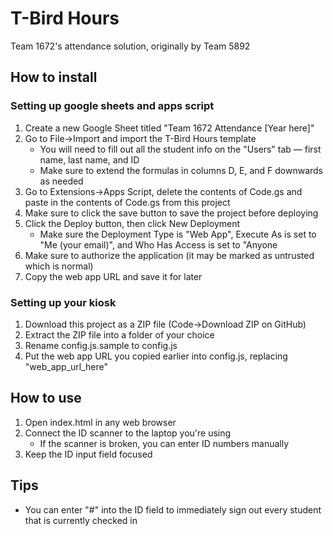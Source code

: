 # T-Bird Hours

Team 1672's attendance solution, originally by Team 5892

## How to install

### Setting up google sheets and apps script

1. Create a new Google Sheet titled "Team 1672 Attendance [Year here]"
2. Go to File→Import and import the T-Bird Hours template
    - You will need to fill out all the student info on the "Users" tab — first name, last name, and ID
    - Make sure to extend the formulas in columns D, E, and F downwards as needed
3. Go to Extensions→Apps Script, delete the contents of Code.gs and paste in the contents of Code.gs from this project
4. Make sure to click the save button to save the project before deploying
5. Click the Deploy button, then click New Deployment
    - Make sure the Deployment Type is "Web App", Execute As is set to "Me (your email)", and Who Has Access is set to "Anyone
7. Make sure to authorize the application (it may be marked as untrusted which is normal)
8. Copy the web app URL and save it for later

### Setting up your kiosk

1. Download this project as a ZIP file (Code→Download ZIP on GitHub)
2. Extract the ZIP file into a folder of your choice
3. Rename config.js.sample to config.js
5. Put the web app URL you copied earlier into config.js, replacing "web_app_url_here"

## How to use

1. Open index.html in any web browser
2. Connect the ID scanner to the laptop you're using
    - If the scanner is broken, you can enter ID numbers manually
3. Keep the ID input field focused

## Tips

- You can enter "#" into the ID field to immediately sign out every student that is currently checked in
